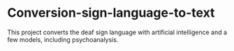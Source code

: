 # Conversion-sign-language-to-text
This project converts the deaf sign language with artificial intelligence and a few models, including psychoanalysis.
